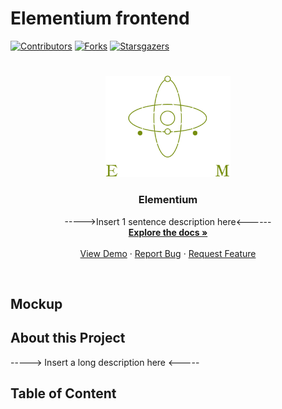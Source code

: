 # Elementium frontend
<a name="readme-top"></a>
[![Contributors][contributors-shield]][contributors-url] 
[![Forks][Forks]][Forks-url]
[![Starsgazers][Stars]][Stars-url]
# 
<div align="center">
  <a href="https://github.com/Bladeyboy54/Elementium-frontend">
    <img src="elementium/elementium-app/src/assets/logo.svg" alt="Elementium" width="200" height="auto">
  </a>

  <h3 align="center">Elementium </h3>

  <p align="center">
    ----->Insert 1 sentence description here<------ 
    <br />
    <a href="https://github.com/Bladeyboy54/Elementium-frontend/tree/main/elementium"><strong>Explore the docs »</strong></a>
    <br />
    <br />
    <a href="demo Video link">View Demo</a>
    ·
    <a href="bug report link">Report Bug</a>
    ·
    <a href="Maybe">Request Feature</a>
  </p>
  <br />
</div>

## Mockup


## About this Project
-----> Insert a long description here <-----

## Table of Content



[contributors-shield]: https://img.shields.io/github/contributors/Bladeyboy54/Elementium-frontend.svg?style=for-the-badge
[contributors-url]: https://github.com/Bladeyboy54/Elementium-frontend/graphs/contributors
[Forks]: https://img.shields.io/github/forks/Bladeyboy54/Elementium-frontend.svg?style=for-the-badge
[Forks-url]: https://github.com/Bladeyboy54/Elementium-frontend/forks
[Stars]: https://img.shields.io/github/stars/Bladeyboy54/Elementium-frontend.svg?style=for-the-badge
[Stars-url]: https://github.com/Bladeyboy54/Elementium-frontend/stargazers
